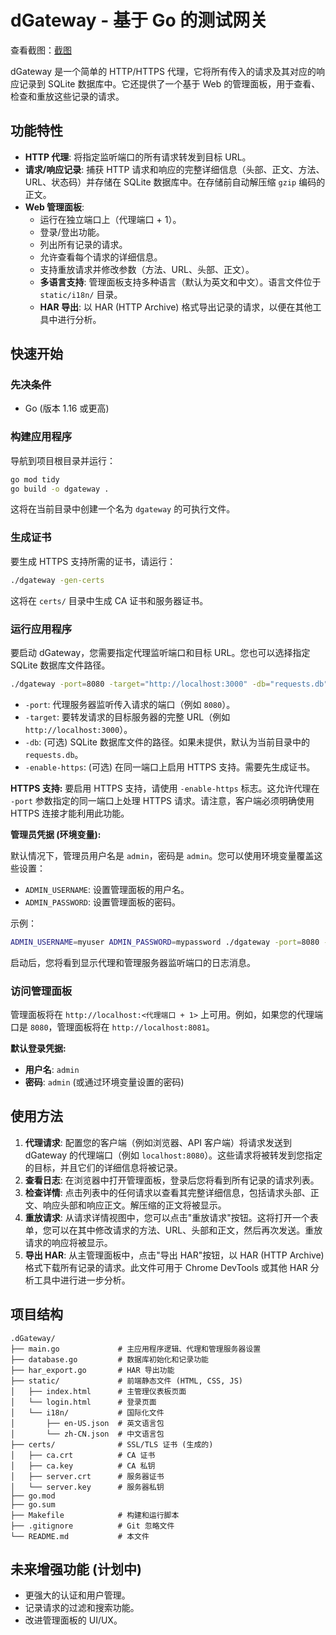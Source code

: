 # dGateway - 基于 Go 的测试网关

查看截图：[截图](assets)

dGateway 是一个简单的 HTTP/HTTPS 代理，它将所有传入的请求及其对应的响应记录到 SQLite 数据库中。它还提供了一个基于 Web 的管理面板，用于查看、检查和重放这些记录的请求。

## 功能特性

*   **HTTP 代理**: 将指定监听端口的所有请求转发到目标 URL。
*   **请求/响应记录**: 捕获 HTTP 请求和响应的完整详细信息（头部、正文、方法、URL、状态码）并存储在 SQLite 数据库中。在存储前自动解压缩 `gzip` 编码的正文。
*   **Web 管理面板**: 
    *   运行在独立端口上（代理端口 + 1）。
    *   登录/登出功能。
    *   列出所有记录的请求。
    *   允许查看每个请求的详细信息。
    *   支持重放请求并修改参数（方法、URL、头部、正文）。
    *   **多语言支持**: 管理面板支持多种语言（默认为英文和中文）。语言文件位于 `static/i18n/` 目录。
    *   **HAR 导出**: 以 HAR (HTTP Archive) 格式导出记录的请求，以便在其他工具中进行分析。

## 快速开始

### 先决条件

*   Go (版本 1.16 或更高)

### 构建应用程序

导航到项目根目录并运行：

```bash
go mod tidy
go build -o dgateway .
```

这将在当前目录中创建一个名为 `dgateway` 的可执行文件。

### 生成证书

要生成 HTTPS 支持所需的证书，请运行：

```bash
./dgateway -gen-certs
```

这将在 `certs/` 目录中生成 CA 证书和服务器证书。

### 运行应用程序

要启动 dGateway，您需要指定代理监听端口和目标 URL。您也可以选择指定 SQLite 数据库文件路径。

```bash
./dgateway -port=8080 -target="http://localhost:3000" -db="requests.db"
```

*   `-port`: 代理服务器监听传入请求的端口（例如 `8080`）。
*   `-target`: 要转发请求的目标服务器的完整 URL（例如 `http://localhost:3000`）。
*   `-db`: (可选) SQLite 数据库文件的路径。如果未提供，默认为当前目录中的 `requests.db`。
*   `-enable-https`: (可选) 在同一端口上启用 HTTPS 支持。需要先生成证书。

**HTTPS 支持:**
要启用 HTTPS 支持，请使用 `-enable-https` 标志。这允许代理在 `-port` 参数指定的同一端口上处理 HTTPS 请求。请注意，客户端必须明确使用 HTTPS 连接才能利用此功能。

**管理员凭据 (环境变量):**

默认情况下，管理员用户名是 `admin`，密码是 `admin`。您可以使用环境变量覆盖这些设置：

*   `ADMIN_USERNAME`: 设置管理面板的用户名。
*   `ADMIN_PASSWORD`: 设置管理面板的密码。

示例：
```bash
ADMIN_USERNAME=myuser ADMIN_PASSWORD=mypassword ./dgateway -port=8080 -target="http://localhost:3000"
```

启动后，您将看到显示代理和管理服务器监听端口的日志消息。

### 访问管理面板

管理面板将在 `http://localhost:<代理端口 + 1>` 上可用。例如，如果您的代理端口是 `8080`，管理面板将在 `http://localhost:8081`。

**默认登录凭据:**
*   **用户名**: `admin`
*   **密码**: `admin` (或通过环境变量设置的密码)

## 使用方法

1.  **代理请求**: 配置您的客户端（例如浏览器、API 客户端）将请求发送到 dGateway 的代理端口（例如 `localhost:8080`）。这些请求将被转发到您指定的目标，并且它们的详细信息将被记录。
2.  **查看日志**: 在浏览器中打开管理面板，登录后您将看到所有记录的请求列表。
3.  **检查详情**: 点击列表中的任何请求以查看其完整详细信息，包括请求头部、正文、响应头部和响应正文。解压缩的正文将被显示。
4.  **重放请求**: 从请求详情视图中，您可以点击"重放请求"按钮。这将打开一个表单，您可以在其中修改请求的方法、URL、头部和正文，然后再次发送。重放请求的响应将被显示。
5.  **导出 HAR**: 从主管理面板中，点击"导出 HAR"按钮，以 HAR (HTTP Archive) 格式下载所有记录的请求。此文件可用于 Chrome DevTools 或其他 HAR 分析工具中进行进一步分析。

## 项目结构

```
.dGateway/
├── main.go             # 主应用程序逻辑、代理和管理服务器设置
├── database.go         # 数据库初始化和记录功能
├── har_export.go       # HAR 导出功能
├── static/             # 前端静态文件 (HTML, CSS, JS)
│   ├── index.html      # 主管理仪表板页面
│   └── login.html      # 登录页面
│   └── i18n/           # 国际化文件
│       ├── en-US.json  # 英文语言包
│       └── zh-CN.json  # 中文语言包
├── certs/              # SSL/TLS 证书 (生成的)
│   ├── ca.crt          # CA 证书
│   ├── ca.key          # CA 私钥
│   ├── server.crt      # 服务器证书
│   └── server.key      # 服务器私钥
├── go.mod
├── go.sum
├── Makefile            # 构建和运行脚本
├── .gitignore          # Git 忽略文件
└── README.md           # 本文件
```

## 未来增强功能 (计划中)

*   更强大的认证和用户管理。
*   记录请求的过滤和搜索功能。
*   改进管理面板的 UI/UX。